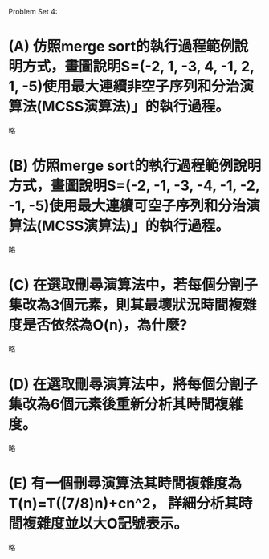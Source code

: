 Problem Set 4:
# (A) 仿照merge sort的執行過程範例說明方式，畫圖說明S=(-2, 1, -3, 4, -1, 2, 1, -5)使用最大連續非空子序列和分治演算法(MCSS演算法)」的執行過程。
略
# (B) 仿照merge sort的執行過程範例說明方式，畫圖說明S=(-2, -1, -3, -4, -1, -2, -1, -5)使用最大連續可空子序列和分治演算法(MCSS演算法)」的執行過程。
略
# (C) 在選取刪尋演算法中，若每個分割子集改為3個元素，則其最壞狀況時間複雜度是否依然為O(n)，為什麼?
略
# (D) 在選取刪尋演算法中，將每個分割子集改為6個元素後重新分析其時間複雜度。
略
# (E) 有一個刪尋演算法其時間複雜度為T(n)=T((7/8)n)+cn^2， 詳細分析其時間複雜度並以大O記號表示。
略
